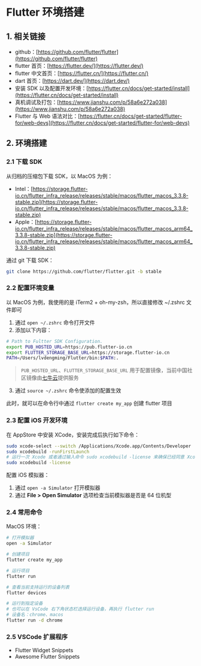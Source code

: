 # Flutter 环境搭建

## 1. 相关链接

-   github：[https://github.com/flutter/flutter](https://github.com/flutter/flutter)
-   flutter 首页：[https://flutter.dev/](https://flutter.dev/)
-   flutter 中文首页：[https://flutter.cn/](https://flutter.cn/)
-   dart 首页：[https://dart.dev/](https://dart.dev/)
-   安装 SDK 以及配置开发环境：[https://flutter.cn/docs/get-started/install](https://flutter.cn/docs/get-started/install)
-   真机调试及打包：[https://www.jianshu.com/p/58a6e272a038](https://www.jianshu.com/p/58a6e272a038)
-   Flutter 与 Web 语法对比：[https://flutter.cn/docs/get-started/flutter-for/web-devs](https://flutter.cn/docs/get-started/flutter-for/web-devs)

## 2. 环境搭建

### 2.1 下载 SDK

从归档的压缩包下载 SDK，以 MacOS 为例：

-   Intel：[https://storage.flutter-io.cn/flutter_infra_release/releases/stable/macos/flutter_macos_3.3.8-stable.zip](https://storage.flutter-io.cn/flutter_infra_release/releases/stable/macos/flutter_macos_3.3.8-stable.zip)
-   Apple：[https://storage.flutter-io.cn/flutter_infra_release/releases/stable/macos/flutter_macos_arm64_3.3.8-stable.zip](https://storage.flutter-io.cn/flutter_infra_release/releases/stable/macos/flutter_macos_arm64_3.3.8-stable.zip)

通过 git 下载 SDK：

```sh
git clone https://github.com/flutter/flutter.git -b stable
```

### 2.2 配置环境变量

以 MacOS 为例，我使用的是 iTerm2 + oh-my-zsh，所以直接修改 ~/.zshrc 文件即可

1. 通过 `open ~/.zshrc` 命令打开文件
2. 添加以下内容：

```sh
# Path to Fultter SDK Configuration.
export PUB_HOSTED_URL=https://pub.flutter-io.cn
export FLUTTER_STORAGE_BASE_URL=https://storage.flutter-io.cn
PATH=/Users/lvdengming/Flutter/bin:$PATH:.
```

> `PUB_HOSTED_URL`、`FLUTTER_STORAGE_BASE_URL` 用于配置镜像，当前中国社区镜像由[七牛云](https://sensors.qiniu.com/t/n9Q)提供服务

3. 通过 `source ~/.zshrc` 命令使添加的配置生效

此时，就可以在命令行中通过 `flutter create my_app` 创建 flutter 项目

### 2.3 配置 iOS 开发环境

在 AppStore 中安装 XCode，安装完成后执行如下命令：

```sh
sudo xcode-select --switch /Applications/Xcode.app/Contents/Developer
sudo xcodebuild -runFirstLaunch
# 运行一次 Xcode 或者通过输入命令 sudo xcodebuild -license 来确保已经同意 Xcode 的许可协议
sudo xcodebuild -license
```

配置 iOS 模拟器：

1. 通过 `open -a Simulator` 打开模拟器
2. 通过 **File > Open Simulator** 选项检查当前模拟器是否是 64 位机型

### 2.4 常用命令

MacOS 环境：

```sh
# 打开模拟器
open -a Simulator

# 创建项目
flutter create my_app

# 运行项目
flutter run

# 查看当前支持运行的设备列表
flutter devices

# 运行到指定设备
# 也可以在 VsCode 右下角状态栏选择运行设备，再执行 flutter run
# 设备名：chrome、macos
flutter run -d chrome
```

### 2.5 VSCode 扩展程序

-   Flutter Widget Snippets
-   Awesome Flutter Snippets
